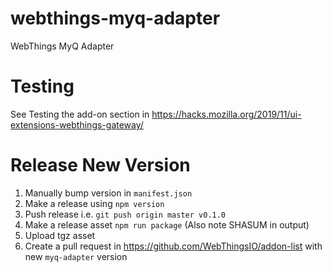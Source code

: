 # webthings-myq-adapter
WebThings MyQ Adapter

# Testing

See Testing the add-on section in https://hacks.mozilla.org/2019/11/ui-extensions-webthings-gateway/

# Release New Version

1. Manually bump version in `manifest.json`
2. Make a release using `npm version`
3. Push release i.e. `git push origin master v0.1.0`
4. Make a release asset `npm run package` (Also note SHASUM in output)
5. Upload tgz asset
6. Create a pull request in https://github.com/WebThingsIO/addon-list with new `myq-adapter` version
